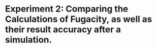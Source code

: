 # Experiment 2: Comparing the Calculations of Fugacity, as well as their result accuracy after a simulation.



